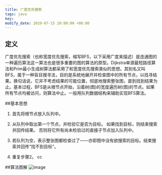 ```yaml
---
title: 广度优先搜索
tags: java
key: 
modify_date: 2019-07-15 20:00:00 +08:00
---
```


## 定义
广度优先搜索（也称宽度优先搜索，缩写BFS，以下采用广度来描述）是连通图的一种遍历算法这一算法也是很多重要的图的算法的原型。Dijkstra单源最短路径算法和Prim最小生成树算法都采用了和宽度优先搜索类似的思想。其别名又叫BFS，属于一种盲目搜寻法，目的是系统地展开并检查图中的所有节点，以找寻结果。换句话说，它并不考虑结果的可能位置，彻底地搜索整张图，直到找到结果为止。基本过程，BFS是从根节点开始，沿着树(图)的宽度遍历树(图)的节点。如果所有节点均被访问，则算法中止。一般用队列数据结构来辅助实现BFS算法。

 <!--more-->

##基本思想
1. 首先将根节点放入队列中。
2. 从队列中取出第一个节点，并检验它是否为目标。
如果找到目标，则结束搜索并回传结果。
否则将它所有尚未检验过的直接子节点加入队列中。
3. 若队列为空，表示整张图都检查过了——亦即图中没有欲搜索的目标。结束搜索并回传“找不到目标”。

4. 重复步骤2。
cc

##算法图解
![image](https://longdeja.github.io/blog/image/广度优先算法.gif)


